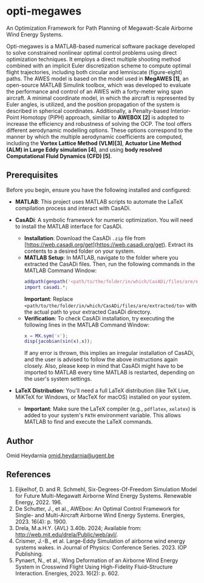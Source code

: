 # opti-megawes
An Optimization Framework for Path Planning of Megawatt-Scale Airborne Wind Energy Systems.

Opti-megawes is a MATLAB-based numerical software package developed to solve constrained nonlinear optimal control problems using direct optimization techniques. 
It employs a direct multiple shooting method combined with an implicit Euler discretization scheme to compute optimal flight trajectories, including both circular 
and lemniscate (figure-eight) paths. The AWES model is based on the model used in **MegAWES [1]**, an open-source MATLAB Simulink toolbox, which was developed to evaluate 
the performance and control of an AWES with a forty-meter wing span aircraft. A minimal coordinate model, in which the aircraft is represented by Euler angles, is 
utilized, and the position propagation of the system is described in spherical coordinates. Additionally, a Penalty-based Interior-Point Homotopy (PIPH) approach, similiar to **AWEBOX [2]** is 
adopted to increase the efficiency and robustness of solving the OCP. The tool offers different aerodynamic modelling options. These options correspond to the manner 
by which the multiple aerodynamic coefficients are computed, including the **Vortex Lattice Method (VLM)[3]**, **Actuator Line Method (ALM) in Large Eddy simulation [4]**, and using 
**body resolved Computational Fluid Dynamics (CFD) [5]**.

## Prerequisites
Before you begin, ensure you have the following installed and configured:

* **MATLAB**: This project uses MATLAB scripts to automate the LaTeX compilation process and interact with CasADi.

* **CasADi**: A symbolic framework for numeric optimization. You will need to install the MATLAB interface for CasADi.
    * **Installation**: Download the CasADi `.zip` file from [https://web.casadi.org/get](https://web.casadi.org/get). Extract its contents to a desired folder on your system.
    * **MATLAB Setup**: In MATLAB, navigate to the folder where you extracted the CasADi files. Then, run the following commands in the MATLAB Command Window:
        ```matlab
        addpath(genpath('<path/to/the/folder/in/which/CasADi/files/are/extracted/to>'));
        import casadi.*;
        ```
        **Important**: Replace `<path/to/the/folder/in/which/CasADi/files/are/extracted/to>` with the actual path to your extracted CasADi directory.
    * **Verification**: To check CasADi installation, try executing the following lines in the MATLAB Command Window:
        ```matlab
        x = MX.sym('x');
        disp(jacobian(sin(x),x));
        ```
        If any error is thrown, this implies an irregular installation of CasADi, and the user is advised to follow the above instructions again closely. Also, please keep in mind that CasADi might have to be imported to MATLAB every time MATLAB is restarted, depending on the user's system settings.

* **LaTeX Distribution**: You'll need a full LaTeX distribution (like TeX Live, MiKTeX for Windows, or MacTeX for macOS) installed on your system.
    * **Important**: Make sure the LaTeX compiler (e.g., `pdflatex`, `xelatex`) is added to your system's `PATH` environment variable. This allows MATLAB to find and execute the LaTeX commands.

## Author
Omid Heydarnia
omid.heydarnia@ugent.be

## References
1.  Eijkelhof, D. and R. Schmehl, Six-Degrees-Of-Freedom Simulation Model for Future Multi-Megawatt Airborne Wind Energy Systems. Renewable Energy, 2022. 196.
2.  De Schutter, J., et al., AWEbox: An Optimal Control Framework for Single- and Multi-Aircraft Airborne Wind Energy Systems. Energies, 2023. 16(4): p. 1900.
3.  Drela, M.a.H.Y. {AVL} 3.40b. 2024; Available from: http://web.mit.edu/drela/Public/web/avl/.
4.  Crismer, J.-B., et al. Large-Eddy Simulation of airborne wind energy systems wakes. in Journal of Physics: Conference Series. 2023. IOP Publishing.
5.  Pynaert, N., et al., Wing Deformation of an Airborne Wind Energy System in Crosswind Flight Using High-Fidelity Fluid–Structure Interaction. Energies, 2023. 16(2): p. 602.
